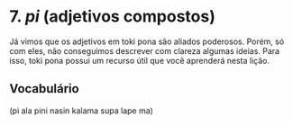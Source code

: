 # 7. _pi_ (adjetivos compostos)

Já vimos que os adjetivos em toki pona são aliados poderosos. Porém, só com eles, não conseguimos descrever com clareza algumas ideias. Para isso, toki pona possui um recurso útil que você aprenderá nesta lição.

## Vocabulário

(pi ala pini nasin kalama supa lape ma)
